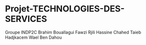 # Projet-TECHNOLOGIES-DES-SERVICES
Groupe INDP2C
Brahim Bouallagui
Fawzi Rjili
Hassine Chahed
Taieb Hadjkacem
Wael Ben Dahou
